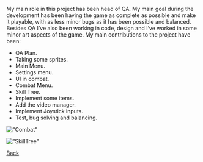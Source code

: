 My main role in this project has been head of QA. My main goal during the development has been having the game as complete as possible and make it playable, with as less minor bugs as it has been possible and balanced. Besides QA I’ve also been working in code, design and I’ve worked in some minor art aspects of the game.
My main contributions to the project have been:
* QA Plan.
* Taking some sprites.
* Main Menu.
* Settings menu.
* UI in combat.
* Combat Menu.
* Skill Tree.
* Implement some items.
* Add the video manager.
* Implement Joystick inputs.
* Test, bug solving and balancing.

!["Combat"](https://github.com/Wilhelman/DD-Wrath-of-Silumgar/blob/master/docs/images/combat.gif)

!["SkillTree"](https://github.com/Wilhelman/DD-Wrath-of-Silumgar/blob/master/docs/images/skillTree.gif)

[Back](https://wilhelman.github.io/DD-Wrath-of-Silumgar/)
